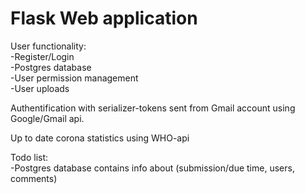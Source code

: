 <h1>Flask Web application </h1>

User functionality: <br>
  -Register/Login <br>
  -Postgres database <br>
  -User permission management <br>
  -User uploads</br>
  
Authentification with serializer-tokens sent from Gmail account using Google/Gmail api.</br>

Up to date corona statistics using WHO-api<br>

Todo list:<br>
  -Postgres database contains info about (submission/due time, users, comments)
